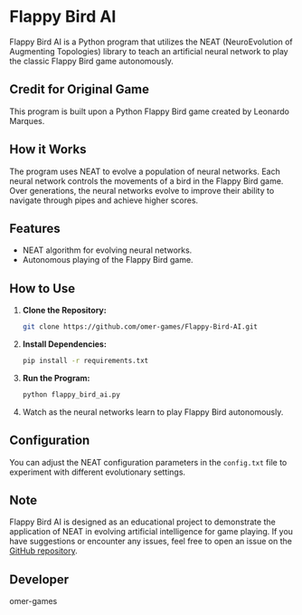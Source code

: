 # Flappy Bird AI

Flappy Bird AI is a Python program that utilizes the NEAT (NeuroEvolution of Augmenting Topologies) library to teach an artificial neural network to play the classic Flappy Bird game autonomously.

## Credit for Original Game

This program is built upon a Python Flappy Bird game created by Leonardo Marques.

## How it Works

The program uses NEAT to evolve a population of neural networks. Each neural network controls the movements of a bird in the Flappy Bird game. Over generations, the neural networks evolve to improve their ability to navigate through pipes and achieve higher scores.

## Features

- NEAT algorithm for evolving neural networks.
- Autonomous playing of the Flappy Bird game.

## How to Use

1. **Clone the Repository:**

    ```bash
    git clone https://github.com/omer-games/Flappy-Bird-AI.git
    ```

2. **Install Dependencies:**

    ```bash
    pip install -r requirements.txt
    ```

3. **Run the Program:**

    ```bash
    python flappy_bird_ai.py
    ```

4. Watch as the neural networks learn to play Flappy Bird autonomously.

## Configuration

You can adjust the NEAT configuration parameters in the `config.txt` file to experiment with different evolutionary settings.

## Note

Flappy Bird AI is designed as an educational project to demonstrate the application of NEAT in evolving artificial intelligence for game playing. If you have suggestions or encounter any issues, feel free to open an issue on the [GitHub repository](https://github.com/your-username/FlappyBirdAI).

## Developer

omer-games
